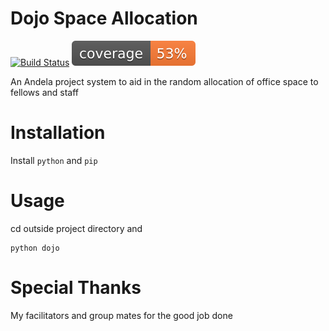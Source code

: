 # Dojo Space Allocation

[![Build Status](https://travis-ci.org/Elbertbiggs360/Dojo-Space-Allocation.svg?branch=master)](https://travis-ci.org/Elbertbiggs360/Dojo-Space-Allocation)
![Coverage badge](coverage.svg "Coverage")

An Andela project system to aid in the random allocation of office space to fellows and staff

# Installation
Install `python` and `pip`
# Usage
cd outside project directory and 
```
python dojo
```

# Special Thanks
My facilitators and group mates for the good job done
